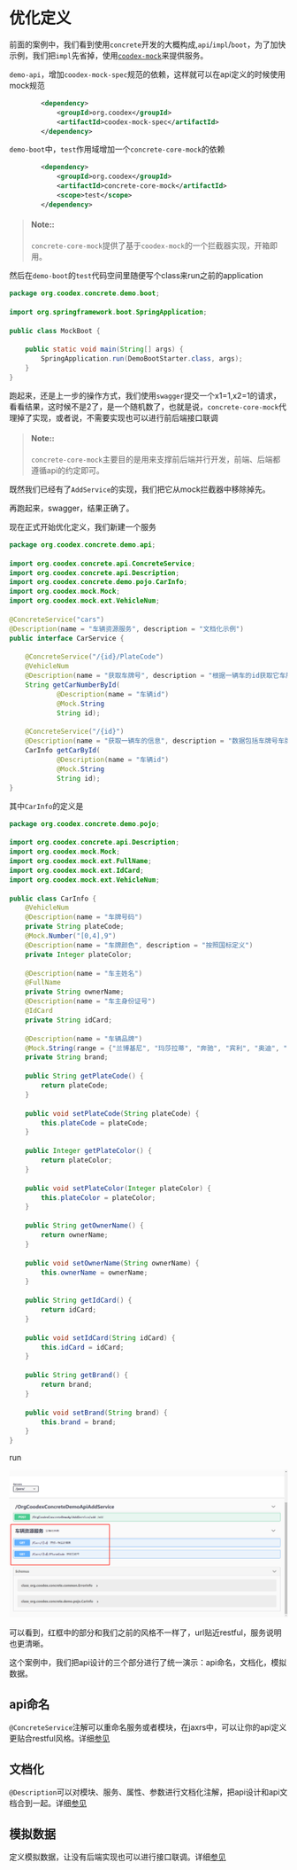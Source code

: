 # 优化定义

前面的案例中，我们看到使用`concrete`开发的大概构成,`api`/`impl`/`boot`，为了加快示例，我们把`impl`先省掉，使用[`coodex-mock`](../coodex-mock/README.md)来提供服务。

`demo-api`，增加`coodex-mock-spec`规范的依赖，这样就可以在api定义的时候使用mock规范

```xml
        <dependency>
            <groupId>org.coodex</groupId>
            <artifactId>coodex-mock-spec</artifactId>
        </dependency>
```

`demo-boot`中，`test`作用域增加一个`concrete-core-mock`的依赖

```xml
        <dependency>
            <groupId>org.coodex</groupId>
            <artifactId>concrete-core-mock</artifactId>
            <scope>test</scope>
        </dependency>
```

> #### Note::
> 
> `concrete-core-mock`提供了基于`coodex-mock`的一个拦截器实现，开箱即用。

然后在`demo-boot`的`test`代码空间里随便写个class来run之前的application

```java
package org.coodex.concrete.demo.boot;

import org.springframework.boot.SpringApplication;

public class MockBoot {

    public static void main(String[] args) {
        SpringApplication.run(DemoBootStarter.class, args);
    }
}
```

跑起来，还是上一步的操作方式，我们使用`swagger`提交一个x1=1,x2=1的请求，看看结果，这时候不是2了，是一个随机数了，也就是说，`concrete-core-mock`代理掉了实现，或者说，不需要实现也可以进行前后端接口联调

> #### Note::
>
> `concrete-core-mock`主要目的是用来支撑前后端并行开发，前端、后端都遵循api的约定即可。

既然我们已经有了`AddService`的实现，我们把它从mock拦截器中移除掉先。

再跑起来，swagger，结果正确了。

现在正式开始优化定义，我们新建一个服务

```java
package org.coodex.concrete.demo.api;

import org.coodex.concrete.api.ConcreteService;
import org.coodex.concrete.api.Description;
import org.coodex.concrete.demo.pojo.CarInfo;
import org.coodex.mock.Mock;
import org.coodex.mock.ext.VehicleNum;

@ConcreteService("cars")
@Description(name = "车辆资源服务", description = "文档化示例")
public interface CarService {

    @ConcreteService("/{id}/PlateCode")
    @VehicleNum
    @Description(name = "获取车牌号", description = "根据一辆车的id获取它车牌号")
    String getCarNumberById(
            @Description(name = "车辆id")
            @Mock.String
            String id);

    @ConcreteService("/{id}")
    @Description(name = "获取一辆车的信息", description = "数据包括车牌号车牌颜色等")
    CarInfo getCarById(
            @Description(name = "车辆id")
            @Mock.String
            String id);
}
```

其中`CarInfo`的定义是

```java
package org.coodex.concrete.demo.pojo;

import org.coodex.concrete.api.Description;
import org.coodex.mock.Mock;
import org.coodex.mock.ext.FullName;
import org.coodex.mock.ext.IdCard;
import org.coodex.mock.ext.VehicleNum;

public class CarInfo {
    @VehicleNum
    @Description(name = "车牌号码")
    private String plateCode;
    @Mock.Number("[0,4],9")
    @Description(name = "车牌颜色", description = "按照国标定义")
    private Integer plateColor;

    @Description(name = "车主姓名")
    @FullName
    private String ownerName;
    @Description(name = "车主身份证号")
    @IdCard
    private String idCard;

    @Description(name = "车辆品牌")
    @Mock.String(range = {"兰博基尼", "玛莎拉蒂", "奔驰", "宾利", "奥迪", "宝马"})
    private String brand;

    public String getPlateCode() {
        return plateCode;
    }

    public void setPlateCode(String plateCode) {
        this.plateCode = plateCode;
    }

    public Integer getPlateColor() {
        return plateColor;
    }

    public void setPlateColor(Integer plateColor) {
        this.plateColor = plateColor;
    }

    public String getOwnerName() {
        return ownerName;
    }

    public void setOwnerName(String ownerName) {
        this.ownerName = ownerName;
    }

    public String getIdCard() {
        return idCard;
    }

    public void setIdCard(String idCard) {
        this.idCard = idCard;
    }

    public String getBrand() {
        return brand;
    }

    public void setBrand(String brand) {
        this.brand = brand;
    }
}

```

run

![](../images/step2.png)


可以看到，红框中的部分和我们之前的风格不一样了，url贴近restful，服务说明也更清晰。

这个案例中，我们把api设计的三个部分进行了统一演示：api命名，文档化，模拟数据。

## api命名

`@ConcreteService`注解可以重命名服务或者模块，在jaxrs中，可以让你的api定义更贴合restful风格。详细[参见](../concrete-api/ConcreteService.md)

## 文档化

`@Description`可以对模块、服务、属性、参数进行文档化注解，把api设计和api文档合到一起。详细[参见](../concrete-api/Description.md)

## 模拟数据

定义模拟数据，让没有后端实现也可以进行接口联调。详细[参见](../coodex-mock/README.md)